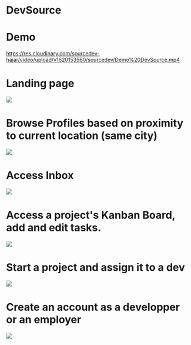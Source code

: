 # DevSource

# Demo
https://res.cloudinary.com/sourcedev-hajar/video/upload/v1620153560/sourcedev/Demo%20DevSource.mp4


# Landing page 
<img src="https://res.cloudinary.com/sourcedev-hajar/image/upload/v1620153834/sourcedev/HomePage%201.png"/>

# Browse Profiles based on proximity to current location (same city)
<img src="https://res.cloudinary.com/sourcedev-hajar/image/upload/v1620153831/sourcedev/Profiles.png"/>

# Access Inbox
<img src="https://res.cloudinary.com/sourcedev-hajar/image/upload/v1620153832/sourcedev/Inbox.png"/>


# Access a project's Kanban Board, add and edit tasks.
<img src="https://res.cloudinary.com/sourcedev-hajar/image/upload/v1620153831/sourcedev/KanBan%20Board.png"/>

# Start a project and assign it to a dev
<img src="https://res.cloudinary.com/sourcedev-hajar/image/upload/v1620153832/sourcedev/Start%20a%20project.png"/>

# Create an account as a developper or an employer

<img src="https://res.cloudinary.com/sourcedev-hajar/image/upload/v1620153831/sourcedev/Create%20an%20account.png"/>
